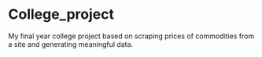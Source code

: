 # College_project
My final year college project based on scraping prices of commodities from a site and generating meaningful data.
